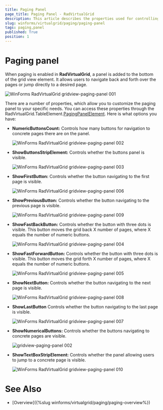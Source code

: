 ```yaml
---
title: Paging Panel
page_title: Paging Panel - RadVirtualGrid
description: This article describes the properties used for controlling the layout of the paging panel.
slug: winforms/virtualgrid/paging/paging-panel
tags: paging,panel
published: True
position: 1
---
```


# Paging panel


When paging is enabled in __RadVirtualGrid__, a panel is added to the bottom of the grid view element. It allows users to navigate back and forth over the pages or jump directly to a desired page.

![WinForms RadVirtualGrid gridview-paging-panel 001](images/gridview-paging-panel001.png)

There are a number of properties, which allow you to customize the paging panel to your specific needs. You can access these properties through the RadVirtualGrid.TableElement.[PagingPanelElement](https://docs.telerik.com/devtools/winforms/api/telerik.wincontrols.ui.virtualgridpagingpanelelement#properties). Here is what options you have:

* __NumericButtonsCount:__ Controls how many buttons for navigation to concrete pages there are on the panel.
 
    ![WinForms RadVirtualGrid gridview-paging-panel 002](images/gridview-paging-panel002.png)

* __ShowButtonsStripElement:__ Controls whether the buttons panel is visible.

    ![WinForms RadVirtualGrid gridview-paging-panel 003](images/gridview-paging-panel003.png)

* __ShowFirstButton:__ Controls whether the button navigating to the first page is visible.

    ![WinForms RadVirtualGrid gridview-paging-panel 006](images/gridview-paging-panel006.png)

* __ShowPreviousButton:__ Controls whether the button navigating to the previous page is visible.

    ![WinForms RadVirtualGrid gridview-paging-panel 009](images/gridview-paging-panel009.png)

* __ShowFastBackButton:__ Controls whether the button with three dots is visible. This button moves the grid back X number of pages, where X equals the number of numeric buttons.
 
    ![WinForms RadVirtualGrid gridview-paging-panel 004](images/gridview-paging-panel004.png)

* __ShowFastForwardButton:__ Controls whether the button with three dots is visible. This button moves the grid forth X number of pages, where X equals the number of numeric buttons.

    ![WinForms RadVirtualGrid gridview-paging-panel 005](images/gridview-paging-panel005.png)

* __ShowNextButton:__ Controls whether the button navigating to the next page is visible. 

    ![WinForms RadVirtualGrid gridview-paging-panel 008](images/gridview-paging-panel008.png)

* __ShowLastButton__ Controls whether the button navigating to the last page is visible.

    ![WinForms RadVirtualGrid gridview-paging-panel 007](images/gridview-paging-panel007.png)

* __ShowNumericalButtons:__ Controls whether the buttons navigating to concrete pages are visible. 
  
    ![gridview-paging-panel 002](images/gridview-paging-panel002.png)

* __ShowTextBoxStripElement:__ Controls whether the panel allowing users to jump to a concrete page is visible.

    ![WinForms RadVirtualGrid gridview-paging-panel 010](images/gridview-paging-panel010.png)

# See Also
* [Overview]({%slug winforms/virtualgrid/paging/paging-overview%})

